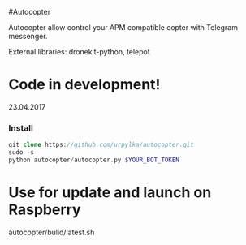 #Autocopter

Autocopter allow control your APM compatible copter with Telegram messenger.

External libraries:
dronekit-python,
telepot

Code in development!
====================
23.04.2017

### Install ###
```php
git clone https://github.com/urpylka/autocopter.git
sudo -s
python autocopter/autocopter.py $YOUR_BOT_TOKEN
```

Use for update and launch on Raspberry
======================================
autocopter/bulid/latest.sh
